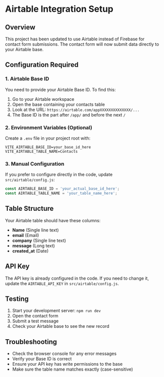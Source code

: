 # Airtable Integration Setup

## Overview
This project has been updated to use Airtable instead of Firebase for contact form submissions. The contact form will now submit data directly to your Airtable base.

## Configuration Required

### 1. Airtable Base ID
You need to provide your Airtable Base ID. To find this:

1. Go to your Airtable workspace
2. Open the base containing your contacts table
3. Look at the URL: `https://airtable.com/appXXXXXXXXXXXXXX/...`
4. The Base ID is the part after `/app/` and before the next `/`

### 2. Environment Variables (Optional)
Create a `.env` file in your project root with:

```env
VITE_AIRTABLE_BASE_ID=your_base_id_here
VITE_AIRTABLE_TABLE_NAME=Contacts
```

### 3. Manual Configuration
If you prefer to configure directly in the code, update `src/airtable/config.js`:

```javascript
const AIRTABLE_BASE_ID = 'your_actual_base_id_here';
const AIRTABLE_TABLE_NAME = 'your_table_name_here';
```

## Table Structure
Your Airtable table should have these columns:
- **Name** (Single line text)
- **email** (Email)
- **company** (Single line text)
- **message** (Long text)
- **created_at** (Date)

## API Key
The API key is already configured in the code. If you need to change it, update the `AIRTABLE_API_KEY` in `src/airtable/config.js`.

## Testing
1. Start your development server: `npm run dev`
2. Open the contact form
3. Submit a test message
4. Check your Airtable base to see the new record

## Troubleshooting
- Check the browser console for any error messages
- Verify your Base ID is correct
- Ensure your API key has write permissions to the base
- Make sure the table name matches exactly (case-sensitive) 